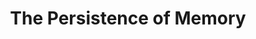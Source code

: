 ---
title: "The Persistence of Memory"
authors: ["Salvador Dalí"]
description: "A masterpiece of surrealism, featuring melting clocks draped over a barren landscape. The soft watches are an unconscious symbol of the relativity of space and time."
coverImage: "cover.jpg"
gallery: ["gallery1.jpg", "gallery2.jpg", "gallery3.jpg"]
--- 